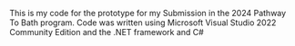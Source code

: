This is my code for the prototype for my Submission in the 2024 Pathway To Bath program.
Code was written using Microsoft Visual Studio 2022 Community Edition and the .NET framework and C#
